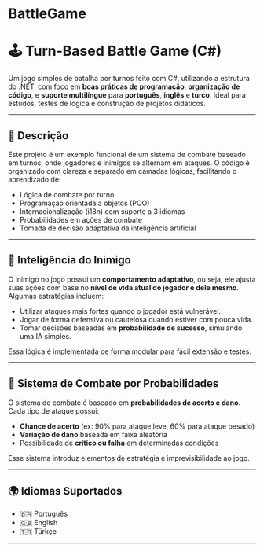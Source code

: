 
# BattleGame

# 🕹️ Turn-Based Battle Game (C#)

Um jogo simples de batalha por turnos feito com C#, utilizando a estrutura do .NET, com foco em **boas práticas de programação**, **organização de código**, e **suporte multilíngue** para **português**, **inglês** e **turco**. Ideal para estudos, testes de lógica e construção de projetos didáticos.

---

## 📌 Descrição

Este projeto é um exemplo funcional de um sistema de combate baseado em turnos, onde jogadores e inimigos se alternam em ataques. O código é organizado com clareza e separado em camadas lógicas, facilitando o aprendizado de:

- Lógica de combate por turno
- Programação orientada a objetos (POO)
- Internacionalização (i18n) com suporte a 3 idiomas
- Probabilidades em ações de combate
- Tomada de decisão adaptativa da inteligência artificial

---

## 🧠 Inteligência do Inimigo

O inimigo no jogo possui um **comportamento adaptativo**, ou seja, ele ajusta suas ações com base no **nível de vida atual do jogador e dele mesmo**. Algumas estratégias incluem:

- Utilizar ataques mais fortes quando o jogador está vulnerável.
- Jogar de forma defensiva ou cautelosa quando estiver com pouca vida.
- Tomar decisões baseadas em **probabilidade de sucesso**, simulando uma IA simples.

Essa lógica é implementada de forma modular para fácil extensão e testes.

---

## 🎯 Sistema de Combate por Probabilidades

O sistema de combate é baseado em **probabilidades de acerto e dano**. Cada tipo de ataque possui:

- **Chance de acerto** (ex: 90% para ataque leve, 60% para ataque pesado)
- **Variação de dano** baseada em faixa aleatória
- Possibilidade de **crítico ou falha** em determinadas condições

Esse sistema introduz elementos de estratégia e imprevisibilidade ao jogo.

---

## 🌍 Idiomas Suportados

- 🇧🇷 Português
- 🇬🇧 English
- 🇹🇷 Türkçe

---

